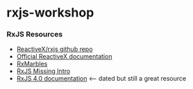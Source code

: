 # rxjs-workshop

### RxJS Resources
 - [ReactiveX/rxjs github repo](https://github.com/ReactiveX/rxjs)
 - [Official ReactiveX documentation](http://reactivex.io/rxjs/manual/overview.html)
 - [RxMarbles](http://rxmarbles.com)
 - [RxJS Missing Intro](https://gist.github.com/staltz/868e7e9bc2a7b8c1f754)
 - [RxJS 4.0 documentation](https://github.com/Reactive-Extensions/RxJS/tree/master/doc) <-- dated but still a great resource